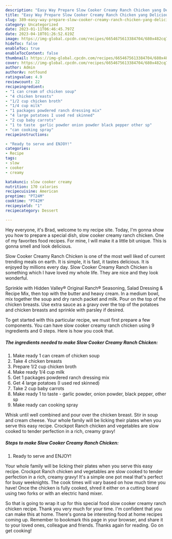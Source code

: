 ```yaml
---
description: "Easy Way Prepare Slow Cooker Creamy Ranch Chicken yang Delicious"
title: "Easy Way Prepare Slow Cooker Creamy Ranch Chicken yang Delicious"
slug: 389-easy-way-prepare-slow-cooker-creamy-ranch-chicken-yang-delicious
category: Uncategorized
date: 2023-01-11T06:46:45.797Z
date: 2023-04-18T01:26:52.619Z
image: https://img-global.cpcdn.com/recipes/6654675613384704/680x482cq70/slow-cooker-creamy-ranch-chicken-recipe-main-photo.jpg
hideToc: false
enableToc: true
enableTocContent: false
thumbnail: https://img-global.cpcdn.com/recipes/6654675613384704/680x482cq70/slow-cooker-creamy-ranch-chicken-recipe-main-photo.jpg
cover: https://img-global.cpcdn.com/recipes/6654675613384704/680x482cq70/slow-cooker-creamy-ranch-chicken-recipe-main-photo.jpg
author: Admin
authorAv: notfound
ratingvalue: 4.9
reviewcount: 22
recipeingredient:
- "1 can cream of chicken soup"
- "4 chicken breasts"
- "1/2 cup chicken broth"
- "1/4 cup milk"
- "1 packages powdered ranch dressing mix"
- "4 large potatoes I used red skinned"
- "2 cup baby carrots"
- "1 to taste  garlic powder onion powder black pepper other sp"
- "can cooking spray"
recipeinstructions:

- "Ready to serve and ENJOY!"
categories:
- Recipe
tags:
- slow
- cooker
- creamy

katakunci: slow cooker creamy 
nutrition: 170 calories
recipecuisine: American
preptime: "PT24M"
cooktime: "PT42M"
recipeyield: "1"
recipecategory: Dessert

---
```



Hey everyone, it's Brad, welcome to my recipe site. Today, I'm gonna show you how to prepare a special dish, slow cooker creamy ranch chicken. One of my favorites food recipes. For mine, I will make it a little bit unique. This is gonna smell and look delicious.

Slow Cooker Creamy Ranch Chicken is one of the most well liked of current trending meals on earth. It is simple, it is fast, it tastes delicious. It is enjoyed by millions every day. Slow Cooker Creamy Ranch Chicken is something which I have loved my whole life. They are nice and they look wonderful.

Sprinkle with Hidden Valley® Original Ranch® Seasoning, Salad Dressing &amp; Recipe Mix, then top with the butter and heavy cream. In a medium bowl, mix together the soup and dry ranch packet and milk. Pour on the top of the chicken breasts. Use extra sauce as a gravy over the top of the potatoes and chicken breasts and sprinkle with parsley if desired.


To get started with this particular recipe, we must first prepare a few components. You can have slow cooker creamy ranch chicken using 9 ingredients and 0 steps. Here is how you cook that.

<!--inarticleads1-->

##### The ingredients needed to make Slow Cooker Creamy Ranch Chicken:

1. Make ready 1 can cream of chicken soup
1. Take 4 chicken breasts
1. Prepare 1/2 cup chicken broth
1. Make ready 1/4 cup milk
1. Get 1 packages powdered ranch dressing mix
1. Get 4 large potatoes (I used red skinned)
1. Take 2 cup baby carrots
1. Make ready 1 to taste - garlic powder, onion powder, black pepper, other sp
1. Make ready can cooking spray


Whisk until well combined and pour over the chicken breast. Stir in soup and cream cheese. Your whole family will be licking their plates when you serve this easy recipe. Crockpot Ranch chicken and vegetables are slow cooked to tender perfection in a rich, creamy gravy! 

<!--inarticleads2-->

##### Steps to make Slow Cooker Creamy Ranch Chicken:


1. Ready to serve and ENJOY!

Your whole family will be licking their plates when you serve this easy recipe. Crockpot Ranch chicken and vegetables are slow cooked to tender perfection in a rich, creamy gravy! It&#39;s a simple one pot meal that&#39;s perfect for busy weeknights. The cook times will vary based on how much time you have! Once the chicken is fully cooked, shred it either on a cutting board using two forks or with an electric hand mixer. 

So that is going to wrap it up for this special food slow cooker creamy ranch chicken recipe. Thank you very much for your time. I'm confident that you can make this at home. There's gonna be interesting food at home recipes coming up. Remember to bookmark this page in your browser, and share it to your loved ones, colleague and friends. Thanks again for reading. Go on get cooking!
